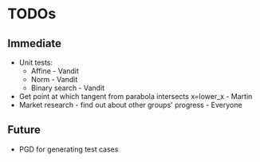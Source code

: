 # TODOs

## Immediate
* Unit tests:
  - Affine - Vandit
  - Norm - Vandit
  - Binary search - Vandit
* Get point at which tangent from parabola intersects x=lower\_x - Martin
* Market research - find out about other groups' progress - Everyone

## Future
* PGD for generating test cases

